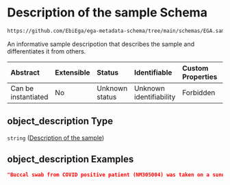 # Description of the sample Schema

```txt
https://github.com/EbiEga/ega-metadata-schema/tree/main/schemas/EGA.sample.json#/properties/object_description
```

An informative sample descripotion that describes the sample and differentiates it from others.

| Abstract            | Extensible | Status         | Identifiable            | Custom Properties | Additional Properties | Access Restrictions | Defined In                                                        |
| :------------------ | :--------- | :------------- | :---------------------- | :---------------- | :-------------------- | :------------------ | :---------------------------------------------------------------- |
| Can be instantiated | No         | Unknown status | Unknown identifiability | Forbidden         | Allowed               | none                | [EGA.sample.json*](../out/EGA.sample.json "open original schema") |

## object_description Type

`string` ([Description of the sample](ega-4-properties-description-of-the-sample.md))

## object_description Examples

```json
"Buccal swab from COVID positive patient (NM305004) was taken on a sunny morning, had a lower volume than expected, then was sent to..."
```
